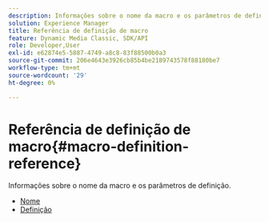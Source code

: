 ```yaml
---
description: Informações sobre o nome da macro e os parâmetros de definição.
solution: Experience Manager
title: Referência de definição de macro
feature: Dynamic Media Classic, SDK/API
role: Developer,User
exl-id: e62874e5-5887-4749-a8c8-83f88500b0a3
source-git-commit: 206e4643e3926cb85b4be2189743578f88180be7
workflow-type: tm+mt
source-wordcount: '29'
ht-degree: 0%

---
```


# Referência de definição de macro{#macro-definition-reference}

Informações sobre o nome da macro e os parâmetros de definição.

* [Nome](r-name-macro.md)
* [Definição](r-definition-macro.md)
